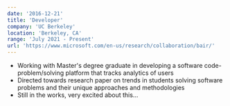 ```yaml
---
date: '2016-12-21'
title: 'Developer'
company: 'UC Berkeley'
location: 'Berkeley, CA'
range: 'July 2021 - Present'
url: 'https://www.microsoft.com/en-us/research/collaboration/bair/'
---
```


- Working with Master's degree graduate in developing a software code-problem/solving platform that tracks analytics of users
- Directed towards research paper on trends in students solving software problems and their unique approaches and methodologies
- Still in the works, very excited about this...
